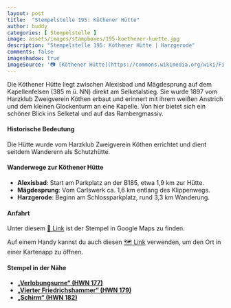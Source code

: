 ```yaml
---
layout: post
title:  "Stempelstelle 195: Köthener Hütte"
author: buddy
categories: [ Stempelstelle ]
image: assets/images/stampboxes/195-koethener-huette.jpg
description: "Stempelstelle 195: Köthener Hütte | Harzgerode"
comments: false
imageshadow: true
imageSource: '📷 [Köthener Hütte](https://commons.wikimedia.org/wiki/File:K%C3%B6thener_H%C3%BCtte.JPG) von F. Hoffmann unter Lizenz [CC BY-SA 3.0](https://creativecommons.org/licenses/by-sa/3.0)'
---
```


Die Köthener Hütte liegt zwischen Alexisbad und Mägdesprung auf dem Kapellenfelsen (385 m ü. NN) direkt am Selketalstieg. Sie wurde 1897 vom Harzklub Zweigverein Köthen erbaut und erinnert mit ihrem weißen Anstrich und dem kleinen Glockenturm an eine Kapelle. Von hier bietet sich ein schöner Blick ins Selketal und auf das Rambergmassiv. 

#### Historische Bedeutung

Die Hütte wurde vom Harzklub Zweigverein Köthen errichtet und dient seitdem Wanderern als Schutzhütte. 

#### Wanderwege zur Köthener Hütte

- **Alexisbad**: Start am Parkplatz an der B185, etwa 1,9 km zur Hütte.
- **Mägdesprung**: Vom Carlswerk ca. 1,6 km entlang des Klippenwegs.
- **Harzgerode**: Beginn am Schlossparkplatz, rund 3,3 km Wanderung. 

#### Anfahrt

Unter diesem [📍 Link](https://www.google.com/maps/dir/?api=1&origin=&destination=51.6609%2C%2011.12627) ist der Stempel in Google Maps zu finden.

<div class="android-only">
  Auf einem Handy kannst du auch diesen 
  <a href="geo:51.6609,11.12627">🗺️ Link</a> 
  verwenden, um den Ort in einer Kartenapp zu öffnen.
  <p></p>
</div>

#### Stempel in der Nähe

- [**„Verlobungsurne“ (HWN 177)**](/stempelstelle-177-verlobungsurne-alexisbad)
- [**„Vierter Friedrichshammer“ (HWN 179)**](/stempelstelle-179-iv-friedrichshammer)
- [**„Schirm“ (HWN 182)**](/stempelstelle-182-schirm)
